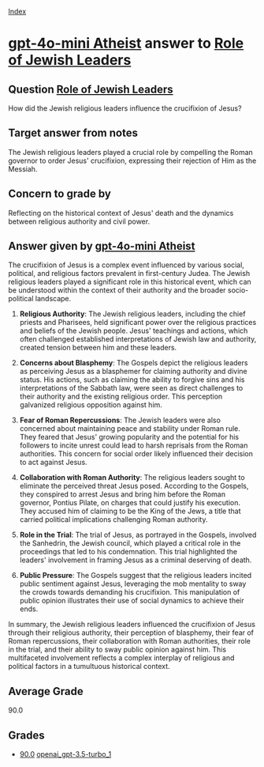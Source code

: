 
[Index](../../../index.md)
# [gpt-4o-mini Atheist](../../answering_models/gpt-4o-mini_Atheist.md) answer to [Role of Jewish Leaders](../../questions/Role_of_Jewish_Leaders.md)

## Question [Role of Jewish Leaders](../../questions/Role_of_Jewish_Leaders.md)
How did the Jewish religious leaders influence the crucifixion of Jesus?

## Target answer from notes
The Jewish religious leaders played a crucial role by compelling the Roman governor to order Jesus' crucifixion, expressing their rejection of Him as the Messiah.

## Concern to grade by
Reflecting on the historical context of Jesus' death and the dynamics between religious authority and civil power.

## Answer given by [gpt-4o-mini Atheist](../../answering_models/gpt-4o-mini_Atheist.md)
The crucifixion of Jesus is a complex event influenced by various social, political, and religious factors prevalent in first-century Judea. The Jewish religious leaders played a significant role in this historical event, which can be understood within the context of their authority and the broader socio-political landscape.

1. **Religious Authority**: The Jewish religious leaders, including the chief priests and Pharisees, held significant power over the religious practices and beliefs of the Jewish people. Jesus' teachings and actions, which often challenged established interpretations of Jewish law and authority, created tension between him and these leaders.

2. **Concerns about Blasphemy**: The Gospels depict the religious leaders as perceiving Jesus as a blasphemer for claiming authority and divine status. His actions, such as claiming the ability to forgive sins and his interpretations of the Sabbath law, were seen as direct challenges to their authority and the existing religious order. This perception galvanized religious opposition against him.

3. **Fear of Roman Repercussions**: The Jewish leaders were also concerned about maintaining peace and stability under Roman rule. They feared that Jesus' growing popularity and the potential for his followers to incite unrest could lead to harsh reprisals from the Roman authorities. This concern for social order likely influenced their decision to act against Jesus.

4. **Collaboration with Roman Authority**: The religious leaders sought to eliminate the perceived threat Jesus posed. According to the Gospels, they conspired to arrest Jesus and bring him before the Roman governor, Pontius Pilate, on charges that could justify his execution. They accused him of claiming to be the King of the Jews, a title that carried political implications challenging Roman authority.

5. **Role in the Trial**: The trial of Jesus, as portrayed in the Gospels, involved the Sanhedrin, the Jewish council, which played a critical role in the proceedings that led to his condemnation. This trial highlighted the leaders' involvement in framing Jesus as a criminal deserving of death.

6. **Public Pressure**: The Gospels suggest that the religious leaders incited public sentiment against Jesus, leveraging the mob mentality to sway the crowds towards demanding his crucifixion. This manipulation of public opinion illustrates their use of social dynamics to achieve their ends.

In summary, the Jewish religious leaders influenced the crucifixion of Jesus through their religious authority, their perception of blasphemy, their fear of Roman repercussions, their collaboration with Roman authorities, their role in the trial, and their ability to sway public opinion against him. This multifaceted involvement reflects a complex interplay of religious and political factors in a tumultuous historical context.

## Average Grade
90.0

## Grades
 * [90.0](./Role_of_Jewish_Leaders_grades/openai_gpt-3.5-turbo_1.md) [openai_gpt-3.5-turbo_1](../../grading_models/openai_gpt-3.5-turbo_1.md)
